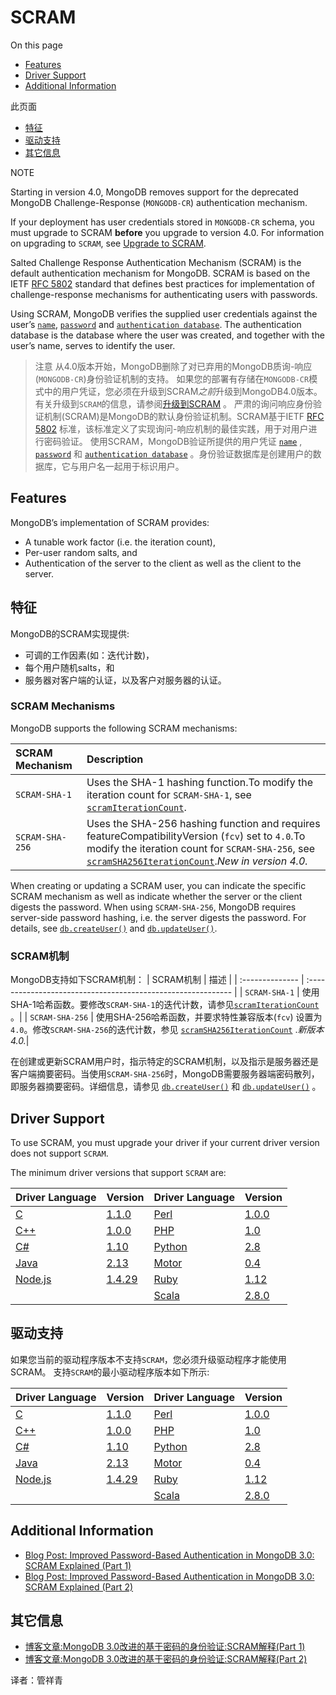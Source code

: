 # SCRAM

On this page

- [Features](https://docs.mongodb.com/v4.2/core/security-scram/#features)
- [Driver Support](https://docs.mongodb.com/v4.2/core/security-scram/#driver-support)
- [Additional Information](https://docs.mongodb.com/v4.2/core/security-scram/#additional-information)

此页面
- [特征](https://docs.mongodb.com/v4.2/core/security-scram/#features)
- [驱动支持](https://docs.mongodb.com/v4.2/core/security-scram/#driver-support)
- [其它信息](https://docs.mongodb.com/v4.2/core/security-scram/#additional-information)


NOTE

Starting in version 4.0, MongoDB removes support for the deprecated MongoDB Challenge-Response (`MONGODB-CR`) authentication mechanism.

If your deployment has user credentials stored in `MONGODB-CR` schema, you must upgrade to SCRAM **before** you upgrade to version 4.0. For information on upgrading to `SCRAM`, see [Upgrade to SCRAM](https://docs.mongodb.com/v4.2/release-notes/3.0-scram/).

Salted Challenge Response Authentication Mechanism (SCRAM) is the default authentication mechanism for MongoDB. SCRAM is based on the IETF [RFC 5802](https://tools.ietf.org/html/rfc5802) standard that defines best practices for implementation of challenge-response mechanisms for authenticating users with passwords.

Using SCRAM, MongoDB verifies the supplied user credentials against the user’s [`name`](https://docs.mongodb.com/v4.2/reference/system-users-collection/#admin.system.users.user), [`password`](https://docs.mongodb.com/v4.2/reference/system-users-collection/#admin.system.users.credentials) and [`authentication database`](https://docs.mongodb.com/v4.2/reference/system-users-collection/#admin.system.users.db). The authentication database is the database where the user was created, and together with the user’s name, serves to identify the user.

> 注意
> 从4.0版本开始，MongoDB删除了对已弃用的MongoDB质询-响应(`MONGODB-CR`)身份验证机制的支持。
如果您的部署有存储在`MONGODB-CR`模式中的用户凭证，您必须在升级到SCRAM*之前*升级到MongoDB4.0版本。有关升级到`SCRAM`的信息，请参阅[升级到SCRAM](https://docs.mongodb.com/v4.2/release-notes/3.0-scram/) 。
严肃的询问响应身份验证机制(SCRAM)是MongoDB的默认身份验证机制。SCRAM基于IETF [RFC 5802](https://tools.ietf.org/html/rfc5802) 标准，该标准定义了实现询问-响应机制的最佳实践，用于对用户进行密码验证。
使用SCRAM，MongoDB验证所提供的用户凭证 [`name`](https://docs.mongodb.com/v4.2/reference/system-users-collection/#admin.system.users.user) , [`password`](https://docs.mongodb.com/v4.2/reference/system-users-collection/#admin.system.users.credentials) 和 [`authentication database`](https://docs.mongodb.com/v4.2/reference/system-users-collection/#admin.system.users.db) 。身份验证数据库是创建用户的数据库，它与用户名一起用于标识用户。


## Features

MongoDB’s implementation of SCRAM provides:

- A tunable work factor (i.e. the iteration count),
- Per-user random salts, and
- Authentication of the server to the client as well as the client to the server.

## 特征
MongoDB的SCRAM实现提供:
- 可调的工作因素(如：迭代计数)，
- 每个用户随机salts，和
- 服务器对客户端的认证，以及客户对服务器的认证。

### SCRAM Mechanisms

MongoDB supports the following SCRAM mechanisms:

| SCRAM Mechanism | Description                                                  |
| :-------------- | :----------------------------------------------------------- |
| `SCRAM-SHA-1`   | Uses the SHA-1 hashing function.To modify the iteration count for `SCRAM-SHA-1`, see [`scramIterationCount`](https://docs.mongodb.com/v4.2/reference/parameters/#param.scramIterationCount). |
| `SCRAM-SHA-256` | Uses the SHA-256 hashing function and requires featureCompatibilityVersion (`fcv`) set to `4.0`.To modify the iteration count for `SCRAM-SHA-256`, see [`scramSHA256IterationCount`](https://docs.mongodb.com/v4.2/reference/parameters/#param.scramSHA256IterationCount).*New in version 4.0.* |

When creating or updating a SCRAM user, you can indicate the specific SCRAM mechanism as well as indicate whether the server or the client digests the password. When using `SCRAM-SHA-256`, MongoDB requires server-side password hashing, i.e. the server digests the password. For details, see [`db.createUser()`](https://docs.mongodb.com/v4.2/reference/method/db.createUser/#db.createUser) and [`db.updateUser()`](https://docs.mongodb.com/v4.2/reference/method/db.updateUser/#db.updateUser).

### SCRAM机制
MongoDB支持如下SCRAM机制：
| SCRAM机制 | 描述                                                  |
| :-------------- | :----------------------------------------------------------- |
| `SCRAM-SHA-1`   | 使用SHA-1哈希函数。要修改`SCRAM-SHA-1`的迭代计数，请参见[`scramIterationCount`](https://docs.mongodb.com/v4.2/reference/parameters/#param.scramIterationCount) 。|
| `SCRAM-SHA-256` | 使用SHA-256哈希函数，并要求特性兼容版本(`fcv`) 设置为 `4.0`。修改`SCRAM-SHA-256`的迭代计数，参见 [`scramSHA256IterationCount`](https://docs.mongodb.com/v4.2/reference/parameters/#param.scramSHA256IterationCount) .*新版本4.0.*|

在创建或更新SCRAM用户时，指示特定的SCRAM机制，以及指示是服务器还是客户端摘要密码。当使用`SCRAM-SHA-256`时，MongoDB需要服务器端密码散列，即服务器摘要密码。详细信息，请参见 [`db.createUser()`](https://docs.mongodb.com/v4.2/reference/method/db.createUser/#db.createUser) 和 [`db.updateUser()`](https://docs.mongodb.com/v4.2/reference/method/db.updateUser/#db.updateUser) 。

## Driver Support

To use SCRAM, you must upgrade your driver if your current driver version does not support `SCRAM`.

The minimum driver versions that support `SCRAM` are:

| Driver Language                                            | Version                                                      | Driver Language                                             | Version                                             |
| :--------------------------------------------------------- | :----------------------------------------------------------- | :---------------------------------------------------------- | :-------------------------------------------------- |
| [C](https://docs.mongodb.com/ecosystem/drivers/c)          | [1.1.0](https://github.com/mongodb/mongo-c-driver/releases)  | [Perl](https://docs.mongodb.com/ecosystem/drivers/perl)     | [1.0.0](https://metacpan.org/release/MongoDB)       |
| [C++](https://github.com/mongodb/mongo-cxx-driver)         | [1.0.0](https://github.com/mongodb/mongo-cxx-driver/releases) | [PHP](https://docs.mongodb.com/ecosystem/drivers/php)       | [1.0](https://pecl.php.net/package/mongodb)         |
| [C#](https://docs.mongodb.com/ecosystem/drivers/csharp)    | [1.10](https://github.com/mongodb/mongo-csharp-driver/releases) | [Python](https://docs.mongodb.com/ecosystem/drivers/python) | [2.8](https://pypi.python.org/pypi/pymongo/)        |
| [Java](https://docs.mongodb.com/ecosystem/drivers/java)    | [2.13](https://github.com/mongodb/mongo-java-driver/releases) | [Motor](https://docs.mongodb.com/ecosystem/drivers/python)  | [0.4](https://pypi.python.org/pypi/motor/)          |
| [Node.js](https://docs.mongodb.com/ecosystem/drivers/node) | [1.4.29](https://github.com/mongodb/node-mongodb-native/releases) | [Ruby](https://docs.mongodb.com/ecosystem/drivers/ruby)     | [1.12](https://rubygems.org/gems/mongo)             |
|                                                            |                                                              | [Scala](https://docs.mongodb.com/ecosystem/drivers/scala)   | [2.8.0](https://github.com/mongodb/casbah/releases) |

## 驱动支持
如果您当前的驱动程序版本不支持`SCRAM`，您必须升级驱动程序才能使用SCRAM。
支持`SCRAM`的最小驱动程序版本如下所示:

| Driver Language                                            | Version                                                      | Driver Language                                             | Version                                             |
| :--------------------------------------------------------- | :----------------------------------------------------------- | :---------------------------------------------------------- | :-------------------------------------------------- |
| [C](https://docs.mongodb.com/ecosystem/drivers/c)          | [1.1.0](https://github.com/mongodb/mongo-c-driver/releases)  | [Perl](https://docs.mongodb.com/ecosystem/drivers/perl)     | [1.0.0](https://metacpan.org/release/MongoDB)       |
| [C++](https://github.com/mongodb/mongo-cxx-driver)         | [1.0.0](https://github.com/mongodb/mongo-cxx-driver/releases) | [PHP](https://docs.mongodb.com/ecosystem/drivers/php)       | [1.0](https://pecl.php.net/package/mongodb)         |
| [C#](https://docs.mongodb.com/ecosystem/drivers/csharp)    | [1.10](https://github.com/mongodb/mongo-csharp-driver/releases) | [Python](https://docs.mongodb.com/ecosystem/drivers/python) | [2.8](https://pypi.python.org/pypi/pymongo/)        |
| [Java](https://docs.mongodb.com/ecosystem/drivers/java)    | [2.13](https://github.com/mongodb/mongo-java-driver/releases) | [Motor](https://docs.mongodb.com/ecosystem/drivers/python)  | [0.4](https://pypi.python.org/pypi/motor/)          |
| [Node.js](https://docs.mongodb.com/ecosystem/drivers/node) | [1.4.29](https://github.com/mongodb/node-mongodb-native/releases) | [Ruby](https://docs.mongodb.com/ecosystem/drivers/ruby)     | [1.12](https://rubygems.org/gems/mongo)             |
|                                                            |                                                              | [Scala](https://docs.mongodb.com/ecosystem/drivers/scala)   | [2.8.0](https://github.com/mongodb/casbah/releases) |


## Additional Information

- [Blog Post: Improved Password-Based Authentication in MongoDB 3.0: SCRAM Explained (Part 1)](https://www.mongodb.com/blog/post/improved-password-based-authentication-mongodb-30-scram-explained-part-1?tck=docs_server)
- [Blog Post: Improved Password-Based Authentication in MongoDB 3.0: SCRAM Explained (Part 2)](https://www.mongodb.com/blog/post/improved-password-based-authentication-mongodb-30-scram-explained-part-2?tck=docs_server)

## 其它信息
- [博客文章:MongoDB 3.0改进的基于密码的身份验证:SCRAM解释(Part 1)](https://www.mongodb.com/blog/post/improved-password-based-authentication-mongodb-30-scram-explained-part-1?tck=docs_server)
- [博客文章:MongoDB 3.0改进的基于密码的身份验证:SCRAM解释(Part 2)](https://www.mongodb.com/blog/post/improved-password-based-authentication-mongodb-30-scram-explained-part-2?tck=docs_server)



译者：管祥青
